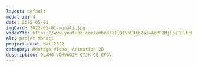 ```yaml
---
layout: default
modal-id: 4
date: 2022-05-01
imgCard: 2022-05-01-monati.jpg
videoYtb: https://www.youtube.com/embed/1IlQ1V5E3Xo?si=AoMP2MjibiTFltqW
alt: projet Monati
project-date: Mai 2022
category: Montage Video, Animation 2D
description: OLAHG VDHVWGJH QYJH GE CFGV
---
```

